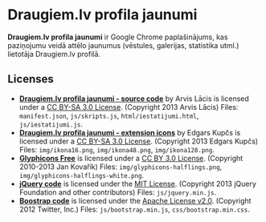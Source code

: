 # Draugiem.lv profila jaunumi #

**Draugiem.lv profila jaunumi** ir Google Chrome paplašinājums, kas paziņojumu veidā attēlo jaunumus (vēstules, galerijas, statistika utml.) lietotāja Draugiem.lv profilā.

## Licenses ##

- **[Draugiem.lv profila jaunumi - source code](https://github.com/arvislacis/draugiemlv_pj)** by Arvis Lācis is licensed under a [CC BY-SA 3.0 License](http://creativecommons.org/licenses/by-sa/3.0/). (Copyright 2013 Arvis Lācis)
	Files: `manifest.json`, `js/skripts.js`, `html/iestatijumi.html`, `js/iestatijumi.js`.
- **[Draugiem.lv profila jaunumi - extension icons](https://github.com/arvislacis/draugiemlv_pj)** by Edgars Kupčs is licensed under a [CC BY-SA 3.0 License](http://creativecommons.org/licenses/by-sa/3.0/). (Copyright 2013 Edgars Kupčs)
	Files: `img/ikona16.png`, `img/ikona48.png`, `img/ikona128.png`.
- **[Glyphicons Free](http://glyphicons.com/)** is licensed under a [CC BY 3.0 License](http://creativecommons.org/licenses/by/3.0/). (Copyright 2010-2013 Jan Kovařík)
	Files: `img/glyphicons-halflings.png`, `img/glyphicons-halflings-white.png`.
- **[jQuery code](http://jquery.com/)** is licensed under the [MIT License](https://github.com/jquery/jquery/blob/master/MIT-LICENSE.txt). (Copyright 2013 jQuery Foundation and other contributors)
	Files: `js/jquery.min.js`.
- **[Boostrap code](http://twitter.github.io/bootstrap/)** is licensed under the [Apache License v2.0](http://www.apache.org/licenses/LICENSE-2.0). (Copyright 2012 Twitter, Inc.)
	Files: `js/bootstrap.min.js`, `css/bootstrap.min.css`.